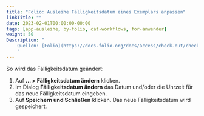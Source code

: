 ```yaml
---
title: "Folio: Ausleihe Fälligkeitsdatum eines Exemplars anpassen"
linkTitle: ""
date: 2023-02-01T00:00:00-00:00
tags: [app-ausleihe, by-folio, cat-workflows, for-anwender]
weight: 50
Description: "
    Quellen: [Folio](https://docs.folio.org/docs/access/check-out/checkout/#changing-the-due-date-of-an-item ) & [GBV](https://info.gbv.de/pages/viewpage.action?pageId=843317353)
    "
---
```


So wird das Fälligkeitsdatum geändert:

1.  Auf **... > Fälligkeitsdatum ändern** klicken.
2.  Im Dialog **Fälligkeitsdatum ändern** das Datum und/oder die Uhrzeit für das neue Fälligkeitsdatum eingeben.
3.  Auf **Speichern und Schließen** klicken. Das neue Fälligkeitsdatum wird gespeichert.


